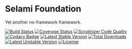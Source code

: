 # Selami Foundation

Yet another no-framework framework.

[![Build Status](https://api.travis-ci.org/selamiphp/foundation.svg?branch=master)](https://travis-ci.org/selamiphp/foundation) [![Coverage Status](https://coveralls.io/repos/github/selamiphp/foundation/badge.svg?branch=master)](https://coveralls.io/github/selamiphp/foundation?branch=master) [![Scrutinizer Code Quality](https://scrutinizer-ci.com/g/selamiphp/foundation/badges/quality-score.png?b=master)](https://scrutinizer-ci.com/g/selamiphp/foundation/) [![Codacy Badge](https://api.codacy.com/project/badge/Grade/cc2ee618e2484626aaa0b5f04962bb4a)](https://www.codacy.com/app/mehmet/foundation?utm_source=github.com&amp;utm_medium=referral&amp;utm_content=selamiphp/foundation&amp;utm_campaign=Badge_Grade) [![Latest Stable Version](https://poser.pugx.org/selami/foundation/v/stable)](https://packagist.org/packages/selami/foundation) [![Total Downloads](https://poser.pugx.org/selami/foundation/downloads)](https://packagist.org/packages/selami/foundation) [![Latest Unstable Version](https://poser.pugx.org/selami/foundation/v/unstable)](https://packagist.org/packages/selami/foundation) [![License](https://poser.pugx.org/selami/foundation/license)](https://packagist.org/packages/selami/foundation)


